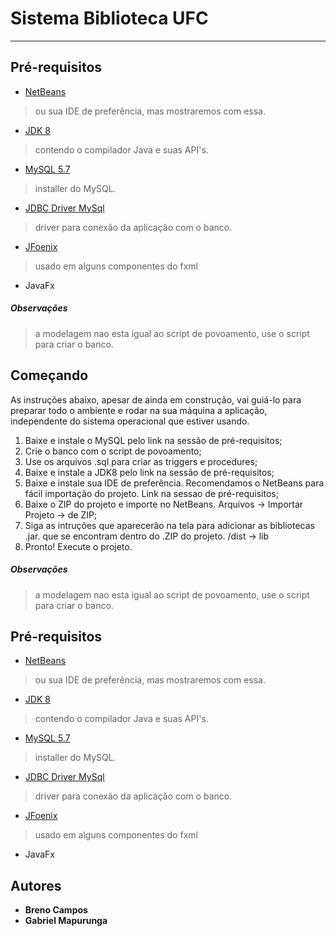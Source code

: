 # Sistema Biblioteca UFC
---

## Pré-requisitos
* [NetBeans](https://netbeans.org/downloads/)
> ou sua IDE de preferência, mas mostraremos com essa.
* [JDK 8](https://www.oracle.com/technetwork/java/javase/downloads/jdk8-downloads-2133151.html)
> contendo o compilador Java e suas API's.
* [MySQL 5.7](https://dev.mysql.com/downloads/windows/installer/5.7.html)
> installer do MySQL.
* [JDBC Driver MySql](https://dev.mysql.com/downloads/connector/j/)
> driver para conexão da aplicação com o banco.
* [JFoenix](https://github.com/jfoenixadmin/JFoenix) 
> usado em alguns componentes do fxml

* JavaFx

##### Observações
> a modelagem nao esta igual ao script de povoamento, use o script para criar o banco.

## Começando
As instruções abaixo, apesar de ainda em construção, vai guiá-lo para preparar todo o ambiente e rodar na sua máquina a aplicação, independente do sistema operacional que estiver usando.

1. Baixe e instale o MySQL pelo link na sessão de pré-requisitos; 
2. Crie o banco com o script de povoamento;
2. Use os arquivos .sql para criar as triggers e procedures;
3. Baixe e instale a JDK8 pelo link na sessão de pré-requisitos;
4. Baixe e instale sua IDE de preferência. Recomendamos o NetBeans para fácil importação do projeto. Link na sessao de pré-requisitos;
5. Baixe o ZIP do projeto e importe no NetBeans. Arquivos -> Importar Projeto -> de ZIP;
6. Siga as intruções que aparecerão na tela para adicionar as bibliotecas .jar. que se encontram dentro do .ZIP do projeto. 
/dist -> lib
7. Pronto! Execute o projeto.

##### Observações
> a modelagem nao esta igual ao script de povoamento, use o script para criar o banco.

## Pré-requisitos
* [NetBeans](https://netbeans.org/downloads/)
> ou sua IDE de preferência, mas mostraremos com essa.
* [JDK 8](https://www.oracle.com/technetwork/java/javase/downloads/jdk8-downloads-2133151.html)
> contendo o compilador Java e suas API's.
* [MySQL 5.7](https://dev.mysql.com/downloads/windows/installer/5.7.html)
> installer do MySQL.
* [JDBC Driver MySql](https://dev.mysql.com/downloads/connector/j/)
> driver para conexão da aplicação com o banco.
* [JFoenix](https://github.com/jfoenixadmin/JFoenix) 
> usado em alguns componentes do fxml

* JavaFx

## Autores
* **Breno Campos**
* **Gabriel Mapurunga**

<!-- talvez tenha que adicionar o FontAwesoneFX -->
